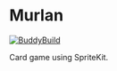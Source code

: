 # Murlan

[![BuddyBuild](https://dashboard.buddybuild.com/api/statusImage?appID=5847fda03b1a2c010053b9ad&branch=develop&build=latest)](https://dashboard.buddybuild.com/apps/5847fda03b1a2c010053b9ad/build/latest)


Card game using SpriteKit.
